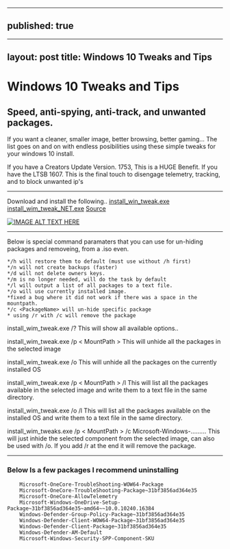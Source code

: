 



---
published: true
---

---
layout: post
title: Windows 10 Tweaks and Tips
---
# Windows 10 Tweaks and Tips

## Speed, anti-spying, anti-track, and unwanted packages.

If you want a cleaner, smaller image, better browsing, better gaming... The list goes on and on with endless posibilities using these simple tweaks for your windows 10 install. 

If you have a Creators Update Version. 1753, This is a HUGE Benefit. If you have the LTSB 1607. This is the final touch to disengage telemetry, tracking, and to block unwanted ip's 
___________________
<!--more-->
Download and install the following..
[install_win_tweak.exe](https://drive.google.com/open?id=1TTfdXjspg8XG_KhFj8zUi4abxFHDkWK2)
[install_wim_tweak_NET.exe](https://drive.google.com/open?id=159FTN10q5WjPJUN5BYllLrsXeavRHWmE)
[Source](https://drive.google.com/open?id=1ysjFE2LZ35oervOK0jSU3SP__jElYhnm)


[![IMAGE ALT TEXT HERE](https://1.bp.blogspot.com/-HYffEcaWjEM/Wg2zODyPphI/AAAAAAAAEic/EF6XeIGZiG8D24AGztRwfTiuPQUqiXMlQCLcBGAs/s200/wim.png)](https://1.bp.blogspot.com/-HYffEcaWjEM/Wg2zODyPphI/AAAAAAAAEic/EF6XeIGZiG8D24AGztRwfTiuPQUqiXMlQCLcBGAs/s1600/wim.png)

________________________________
Below is special command paramaters that you can use for un-hiding packages and removeing, from a .iso even. 

```
*/h will restore them to default (must use without /h first)
*/n will not create backups (faster)
*/d will not delete owners keys.
*/m is no longer needed, will do the task by default
*/l will output a list of all packages to a text file.
*/o will use currently installed image.
*fixed a bug where it did not work if there was a space in the mountpath.
*/c <PackageName> will un-hide specific package
* using /r with /c will remove the package
```

install_wim_tweak.exe /?
This will show all available options..

install_wim_tweak.exe /p < MountPath >
This will unhide all the packages in the selected image

install_wim_tweak.exe /o
This will unhide all the packages on the currently installed OS

install_wim_tweak.exe /p < MountPath > /l
This will list all the packages available in the selected image and write them to a text file in the same directory.

install_wim_tweak.exe /o /l
This will list all the packages available on the installed OS and write them to a text file in the same directory.

install_wim_tweaks.exe /p < MountPath > /c Microsoft-Windows-.........
This will just inhide the selected component from the selected image, can also be used with /o. If you add /r at the end it will remove the package.

___________________
### Below Is a few packages I recommend uninstalling

        
        Microsoft-OneCore-TroubleShooting-WOW64-Package 
        Microsoft-OneCore-TroubleShooting-Package~31bf3856ad364e35 
        Microsoft-OneCore-AllowTelemetry 
        Microsoft-Windows-OneDrive-Setup-Package~31bf3856ad364e35~amd64~~10.0.10240.16384 
        Windows-Defender-Group-Policy-Package~31bf3856ad364e35 
        Windows-Defender-Client-WOW64-Package~31bf3856ad364e35 
        Windows-Defender-Client-Package~31bf3856ad364e35 
        Windows-Defender-AM-Default 
        Microsoft-Windows-Security-SPP-Component-SKU 
